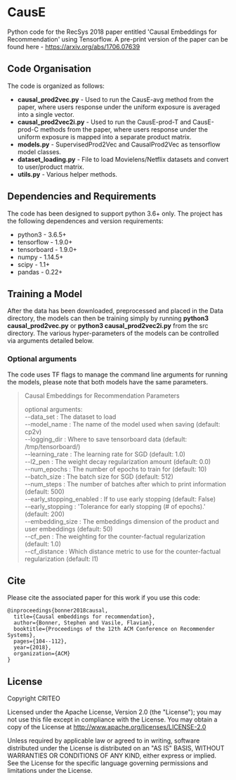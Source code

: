 # CausE

Python code for the RecSys 2018 paper entitled 'Causal Embeddings for Recommendation' using Tensorflow. A pre-print version of the paper can be found here - https://arxiv.org/abs/1706.07639


## Code Organisation
The code is organized as follows:
- **causal_prod2vec.py** - Used to run the CausE-avg method from the paper, where users response under the uniform exposure is averaged into a single vector.
- **causal_prod2vec2i.py** - Used to run the CausE-prod-T and CausE-prod-C methods from the paper, where users response under the uniform exposure is mapped into a separate product matrix.
- **models.py** - SupervisedProd2Vec and CausalProd2Vec as tensorflow model classes.
- **dataset_loading.py** - File to load Movielens/Netflix datasets and convert to user/product matrix.
- **utils.py** - Various helper methods.

## Dependencies and Requirements
The code has been designed to support python 3.6+ only. The project has the following dependences and version requirements:

- python3 - 3.6.5+
- tensorflow - 1.9.0+
- tensorboard - 1.9.0+
- numpy - 1.14.5+
- scipy - 1.1+
- pandas - 0.22+

## Training a Model

After the data has been downloaded, preprocessed and placed in the Data directory, the models can then be training simply by running **python3 causal_prod2vec.py** or **python3 causal_prod2vec2i.py** from the src directory. The various hyper-parameters of the models can be controlled via arguments detailed below. 

### Optional arguments

The code uses TF flags to manage the command line arguments for running the models, please note that both models have the same parameters.

> Causal Embeddings for Recommendation Parameters 
>
>optional arguments: <br />
> --data_set : The dataset to load <br />
>  --model_name : The name of the model used when saving (default: cp2v) <br />
>  --logging_dir : Where to save tensorboard data (default: /tmp/tensorboard/) <br />
>  --learning_rate : The learning rate for SGD (default: 1.0) <br />
>  --l2_pen : The weight decay regularization amount (default: 0.0) <br />
>  --num_epochs : The number of epochs to train for (default: 10) <br />
>  --batch_size : The batch size for SGD (default: 512) <br />
>  --num_steps : The number of batches after which to print information (default: 500) <br />
>  --early_stopping_enabled : If to use early stopping (default: False) <br />
>  --early_stopping : 'Tolerance for early stopping (# of epochs).' (default: 200) <br />
>  --embedding_size : The embeddings dimension of the product and user embeddings (default: 50) <br />
>  --cf_pen : The weighting for the counter-factual regularization (default: 1.0) <br />
>  --cf_distance : Which distance metric to use for the counter-factual regularization (default: l1) <br />


## Cite

Please cite the associated paper for this work if you use this code:

```
@inproceedings{bonner2018causal,
  title={Causal embeddings for recommendation},
  author={Bonner, Stephen and Vasile, Flavian},
  booktitle={Proceedings of the 12th ACM Conference on Recommender Systems},
  pages={104--112},
  year={2018},
  organization={ACM}
}
```


## License

Copyright CRITEO

Licensed under the Apache License, Version 2.0 (the "License"); you may not use this file except in compliance with the License. You may obtain a copy of the License at http://www.apache.org/licenses/LICENSE-2.0

Unless required by applicable law or agreed to in writing, software distributed under the License is distributed on an "AS IS" BASIS, WITHOUT WARRANTIES OR CONDITIONS OF ANY KIND, either express or implied.
See the License for the specific language governing permissions and limitations under the License.

